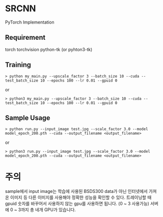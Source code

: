 # SRCNN
PyTorch Implementation

## Requirement
torch
torchvision
python-tk (or pyhton3-tk)

## Training

	> python my_main.py --upscale_factor 3 --batch_size 10 --cuda --test_batch_size 10 --epochs 100 --lr 0.01 --gpuid 0

or

	> python3 my_main.py --upscale_factor 3 --batch_size 10 --cuda --test_batch_size 10 --epochs 100 --lr 0.01 --gpuid 0

## Sample Usage

	> python run.py --input_image test.jpg --scale_factor 3.0 --model model_epoch_200.pth --cuda --output_filename <output_filename>

or

	> python3 run.py --input_image test.jpg --scale_factor 3.0 --model model_epoch_200.pth --cuda --output_filename <output_filename>

# 주의
sample에서 input image는 학습에 사용된 BSDS300 data가 아닌 인터넷에서 가져온 이미지 등 다른 이미지를 사용해야 정확한 성능을 확인할 수 있다.
트레이닝할 때 gpuid 숫자를 바꾸어서 사용하지 않는 gpu를 사용하면 됩니다. (0 ~ 3 사용가능)
서버에 0 ~ 3까지 총 네개 GPU가 있습니다.
